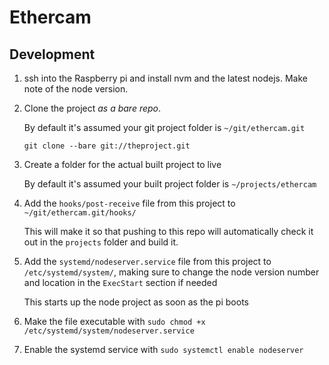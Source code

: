# Ethercam

## Development
1. ssh into the Raspberry pi and install nvm and the latest nodejs. Make note of the node version.

2. Clone the project *as a bare repo*.

    By default it's assumed your git project folder is `~/git/ethercam.git`

    `git clone --bare git://theproject.git`

3. Create a folder for the actual built project to live

    By default it's assumed your built project folder is `~/projects/ethercam`

4. Add the `hooks/post-receive` file from this project to `~/git/ethercam.git/hooks/`

    This will make it so that pushing to this repo will automatically check it out in the `projects` folder and build it.

5. Add the `systemd/nodeserver.service` file from this project to `/etc/systemd/system/`, making sure to change the node version number and location in the `ExecStart` section if needed

    This starts up the node project as soon as the pi boots

6. Make the file executable with `sudo chmod +x /etc/systemd/system/nodeserver.service`

7. Enable the systemd service with `sudo systemctl enable nodeserver`
